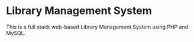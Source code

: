 
# Library Management System

This is a full stack web-based Library Management System using PHP and MySQL.
